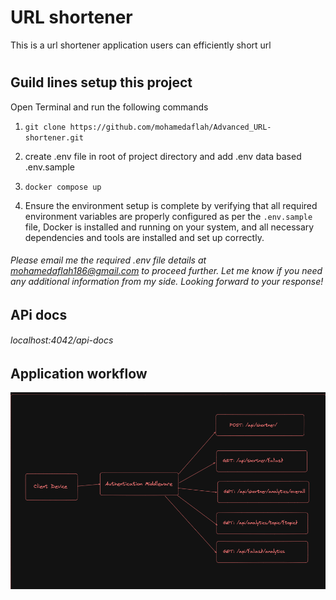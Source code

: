 # URL shortener

This is a url shortener application users can efficiently short url

#

## Guild lines setup this project

Open Terminal and run the following commands

1. `git clone https://github.com/mohamedaflah/Advanced_URL-shortener.git`

2. create .env file in root of project directory and add .env data based .env.sample
3. `docker compose up`

4. Ensure the environment setup is complete by verifying that all required environment variables are properly configured as per the `.env.sample` file, Docker is installed and running on your system, and all necessary dependencies and tools are installed and set up correctly.

###### Please email me the required .env file details at mohamedaflah186@gmail.com to proceed further. Let me know if you need any additional information from my side. Looking forward to your response!

## APi docs

###### localhost:4042/api-docs

## Application workflow

![Application workflow](./docs/image.png)
